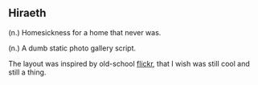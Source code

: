 Hiraeth
---

(n.) Homesickness for a home that never was.

(n.) A dumb static photo gallery script.

The layout was inspired by old-school [flickr](https://www.flickr.com/photos/tylercipriani/?details=1), that I wish was still cool and still a thing.
